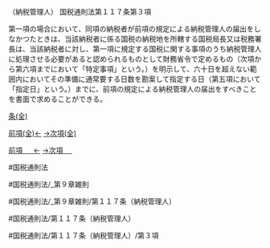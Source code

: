 （納税管理人）
国税通則法第１１７条第３項

第一項の場合において、同項の納税者が前項の規定による納税管理人の届出をしなかつたときは、当該納税者に係る国税の納税地を所轄する国税局長又は税務署長は、当該納税者に対し、第一項に規定する国税に関する事項のうち納税管理人に処理させる必要があると認められるものとして財務省令で定めるもの（次項から第六項までにおいて「特定事項」という。）を明示して、六十日を超えない範囲内においてその準備に通常要する日数を勘案して指定する日（第五項において「指定日」という。）までに、前項の規定による納税管理人の届出をすべきことを書面で求めることができる。

[条(全)](国税通則法＿＿＿＿＿第１１７条_.md)

[前項(全)←](国税通則法＿＿＿＿＿第１１７条第２項_.md)    [→次項(全)](国税通則法＿＿＿＿＿第１１７条第４項_.md)

[前項 　 ←](国税通則法＿＿＿＿＿第１１７条第２項.md)    [→次項 　 ](国税通則法＿＿＿＿＿第１１７条第４項.md)



#国税通則法

#国税通則法/_第９章雑則

#国税通則法/_第９章雑則/第１１７条（納税管理人）

#国税通則法/第１１７条（納税管理人）

#国税通則法/第１１７条（納税管理人）/第３項

